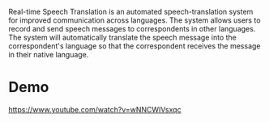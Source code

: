 Real-time Speech Translation is an automated speech-translation system for improved communication across languages.
The system allows users to record and send speech messages to correspondents in other languages. The system will automatically translate the speech message into the correspondent's language so that the correspondent receives the message in their native language.

# Demo 
https://www.youtube.com/watch?v=wNNCWIVsxqc
